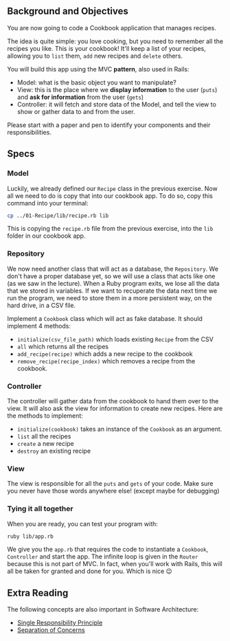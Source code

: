 ## Background and Objectives

You are now going to code a Cookbook application that manages recipes.

The idea is quite simple: you love cooking, but you need to remember all the recipes you like. This is your cookbook! It'll keep a list of your recipes, allowing you to `list` them, `add` new recipes and `delete` others.

You will build this app using the MVC **pattern**, also used in Rails:

- Model: what is the basic object you want to manipulate?
- View: this is the place where we **display information** to the user (`puts`) and **ask for information** from the user (`gets`)
- Controller: it will fetch and store data of the Model, and tell the view to show or gather data to and from the user.

Please start with a paper and pen to identify your components and their responsibilities.

## Specs

### Model

Luckily, we already defined our `Recipe` class in the previous exercise. Now all we need to do is copy that into our cookbook app. To do so, copy this command into your terminal:

```bash
cp ../01-Recipe/lib/recipe.rb lib
```

This is copying the `recipe.rb` file from the previous exercise, into the `lib` folder in our cookbook app.

### Repository

We now need another class that will act as a database, the `Repository`. We don't have a proper database yet, so we will use a class that acts like one (as we saw in the lecture). When a Ruby program exits, we lose all the data that we stored in variables. If we want to recuperate the data next time we run the program, we need to store them in a more persistent way, on the hard drive, in a CSV file.

Implement a `Cookbook` class which will act as fake database. It should implement 4 methods:

- `initialize(csv_file_path)` which loads existing `Recipe` from the CSV
- `all` which returns all the recipes
- `add_recipe(recipe)` which adds a new recipe to the cookbook
- `remove_recipe(recipe_index)` which removes a recipe from the cookbook.

### Controller

The controller will gather data from the cookbook to hand them over to the view. It will also ask the view for information to create new recipes. Here are the methods to implement:

- `initialize(cookbook)` takes an instance of the `Cookbook` as an argument.
- `list` all the recipes
- `create` a new recipe
- `destroy` an existing recipe

### View

The view is responsible for all the `puts` and `gets` of your code. Make sure you never have those words anywhere else! (except maybe for debugging)

### Tying it all together

When you are ready, you can test your program with:

```bash
ruby lib/app.rb
```

We give you the `app.rb` that requires the code to instantiate a `Cookbook`, `Controller` and start the app. The infinite loop is given in the `Router` because this is not part of MVC. In fact, when you'll work with Rails, this will all be taken for granted and done for you. Which is nice 😉

## Extra Reading

The following concepts are also important in Software Architecture:

- [Single Responsibility Principle](http://en.wikipedia.org/wiki/Single_responsibility_principle)
- [Separation of Concerns](http://en.wikipedia.org/wiki/Separation_of_concerns)

